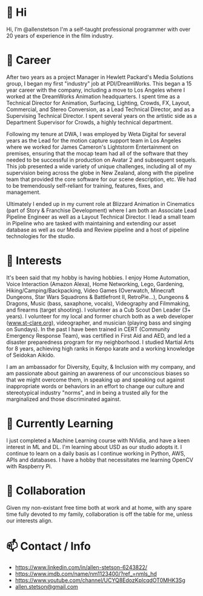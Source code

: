 # 👋 Hi
Hi, I’m @allenstetson
I'm a self-taught professional programmer with over 20 years of experience in the film industry.

# 💼 Career
After two years as a project Manager in Hewlett Packard's Media Solutions group, I began my first "industry" job at PDI/DreamWorks. This began a 15 year career with the company, including a move to Los Angeles where I worked at the DreamWorks Animation headquarters. I spent time as a Technical Director for Animation, Surfacing, Lighting, Crowds, FX, Layout, Commercial, and Stereo Conversion, as a Lead Technical Director, and as a Supervising Technical Director. I spent several years on the artistic side as a Department Supervisor for Crowds, a highly technical department.

Following my tenure at DWA, I was employed by Weta Digital for several years as the Lead for the motion capture support team in Los Angeles where we worked for James Cameron's Lightstorm Entertainment on premises, ensuring that the mocap team had all of the software that they needed to be successful in production on Avatar 2 and subsequent sequels. This job presented a wide variety of unique challenges, including all of my supervision being across the globe in New Zealand, along with the pipeline team that provided the core software for our scene description, etc. We had to be tremendously self-reliant for training, features, fixes, and management.

Ultimately I ended up in my current role at Blizzard Animation in Cinematics (part of Story & Franchise Development) where I am both an Associate Lead Pipeline Engineer as well as a Layout Technical Director. I lead a small team in Pipeline who are tasked with maintaining and extending our asset database as well as our Media and Review pipeline and a host of pipeline technologies for the studio.

# 👀 Interests
It's been said that my hobby is having hobbies. I enjoy Home Automation, Voice Interaction (Amazon Alexa), Home Networking, Lego, Gardening, Hiking/Camping/Backpacking, Video Games (Overwatch, Minecraft Dungeons, Star Wars Squadrons & Battlefront II, RetroPie...), Dungeons & Dragons, Music (bass, saxaphone, vocals), Videography and Filmmaking, and firearms (target shooting). I volunteer as a Cub Scout Den Leader (3+ years). I volunteer for my local and former church both as a web developer (www.st-clare.org), videographer, and musician (playing bass and singing on Sundays). In the past I have been trained in CERT (Community Emergency Response Team), was certified in First Aid and AED, and led a disaster preparedness program for my neighborhood.  I studied Martial Arts for 8 years, achieving high ranks in Kenpo karate and a working knowledge of Seidokan Aikido.

I am an ambassador for Diversity, Equity, & Inclusion with my company, and am passionate about gaining an awareness of our unconscious biases so that we might overcome them, in speaking up and speaking out against inappropriate words or behaviors in an effort to change our culture and stereotypical industry "norms", and in being a trusted ally for the marginalized and those discriminated against.

# 🌱 Currently Learning
I just completed a Machine Learning course with NVidia, and have a keen interest in ML and DL.  I'm learning about USD as our studio adopts it.  I continue to learn on a daily basis as I continue working in Python, AWS, APIs and databases. I have a hobby that necessitates me learning OpenCV with Raspberry Pi.

# 💞️ Collaboration
Given my non-existant free time both at work and at home, with any spare time fully devoted to my family, collaboration is off the table for me, unless our interests align.

# 📫 Contact / Info
* https://www.linkedin.com/in/allen-stetson-6243822/
* https://www.imdb.com/name/nm1123400/?ref_=nmls_hd
* https://www.youtube.com/channel/UCYQ8EdozKplcqdOT0MHK3Sg
* allen.stetson@gmail.com
